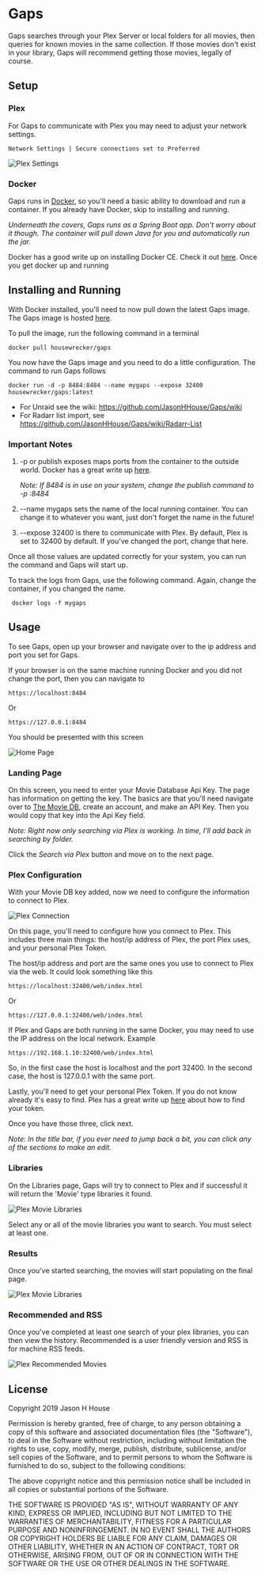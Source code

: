 # Gaps
Gaps searches through your Plex Server or local folders for all movies, then queries for known movies in the same collection. If those movies don't exist in your library, Gaps will recommend getting those movies, legally of course.

## Setup
### Plex
For Gaps to communicate with Plex you may need to adjust your network settings.

    Network Settings | Secure connections set to Preferred

![Plex Settings](images/Gaps_network-settings.png)

### Docker

Gaps runs in [Docker](https://www.docker.com/), so you'll need a basic ability to download and run a container. If you already have Docker, skip to installing and running.

*Underneath the covers, Gaps runs as a Spring Boot app. Don't worry about it though. The container will pull down Java for you and automatically run the jar.* 

Docker has a good write up on installing Docker CE. Check it out [here](https://docs.docker.com/install/). Once you get docker up and running

## Installing and Running

With Docker installed, you'll need to now pull down the latest Gaps image. The Gaps image is hosted [here](https://hub.docker.com/r/housewrecker/gaps).

To pull the image, run the following command in a terminal

    docker pull housewrecker/gaps

You now have the Gaps image and you need to do a little configuration. The command to run Gaps follows

    docker run -d -p 8484:8484 --name mygaps --expose 32400 housewrecker/gaps:latest
    
* For Unraid see the wiki: https://github.com/JasonHHouse/Gaps/wiki
* For Radarr list import, see https://github.com/JasonHHouse/Gaps/wiki/Radarr-List
### Important Notes

1. -p or publish exposes maps ports from the container to the outside world. Docker has a great write up [here](https://docs.docker.com/config/containers/container-networking/). 

    *Note: If 8484 is in use on your system, change the publish command to -p <new available port>:8484*

2. --name mygaps sets the name of the local running container. You can change it to whatever you want, just don't forget the name in the future!

3. --expose 32400 is there to communicate with Plex. By default, Plex is set to 32400 by default. If you've changed the port, change that here. 

Once all those values are updated correctly for your system, you can run the command and Gaps will start up.

To track the logs from Gaps, use the following command. Again, change the container, if you changed the name.

     docker logs -f mygaps

## Usage

To see Gaps, open up your browser and navigate over to the ip address and port you set for Gaps.

If your browser is on the same machine running Docker and you did not change the port, then you can navigate to 

    https://localhost:8484
    
Or

    https://127.0.0.1:8484 

You should be presented with this screen

![Home Page](images/gaps.png)


### Landing Page

On this screen, you need to enter your Movie Database Api Key. The page has information on getting the key. The basics are that you'll need navigate over to [The Movie DB](https://www.themoviedb.org/settings/api), create an account, and make an API Key. Then you would copy that key into the Api Key field.

*Note: Right now only searching via Plex is working. In time, I'll add back in searching by folder.*

Click the *Search via Plex* button and move on to the next page. 

### Plex Configuration

With your Movie DB key added, now we need to configure the information to connect to Plex.

![Plex Connection](images/plex_configuration.png)

On this page, you'll need to configure how you connect to Plex. This includes three main things: the host/ip address of Plex, the port Plex uses, and your personal Plex Token.

The host/ip address and port are the same ones you use to connect to Plex via the web. It could look something like this

    https://localhost:32400/web/index.html
    
Or

    https://127.0.0.1:32400/web/index.html
    
If Plex and Gaps are both running in the same Docker, you may need to use the IP address on the local network. Example 

    https://192.168.1.10:32400/web/index.html

So, in the first case the host is localhost and the port 32400. In the second case, the host is 127.0.0.1 with the same port.

Lastly, you'll need to get your personal Plex Token. If you do not know already it's easy to find. Plex has a great write up [here](https://support.plex.tv/articles/204059436-finding-an-authentication-token-x-plex-token/) about how to find your token.

Once you have those three, click next.

*Note: In the title bar, if you ever need to jump back a bit, you can click any of the sections to make an edit.*

### Libraries

On the Libraries page, Gaps will try to connect to Plex and if successful it will return the 'Movie' type libraries it found.

![Plex Movie Libraries](images/plex_libraries.png)

Select any or all of the movie libraries you want to search. You must select at least one.

### Results
Once you've started searching, the movies will start populating on the final page.

![Plex Movie Libraries](images/results.png) 

### Recommended and RSS
Once you've completed at least one search of your plex libraries, you can then view the history. Recommended is a user friendly version and RSS is for machine RSS feeds. 

![Plex Recommended Movies](images/recommended.png) 

## License
Copyright 2019 Jason H House

Permission is hereby granted, free of charge, to any person obtaining a copy of this software and associated documentation files (the "Software"), to deal in the Software without restriction, including without limitation the rights to use, copy, modify, merge, publish, distribute, sublicense, and/or sell copies of the Software, and to permit persons to whom the Software is furnished to do so, subject to the following conditions:

The above copyright notice and this permission notice shall be included in all copies or substantial portions of the Software.

THE SOFTWARE IS PROVIDED "AS IS", WITHOUT WARRANTY OF ANY KIND, EXPRESS OR IMPLIED, INCLUDING BUT NOT LIMITED TO THE WARRANTIES OF MERCHANTABILITY, FITNESS FOR A PARTICULAR PURPOSE AND NONINFRINGEMENT. IN NO EVENT SHALL THE AUTHORS OR COPYRIGHT HOLDERS BE LIABLE FOR ANY CLAIM, DAMAGES OR OTHER LIABILITY, WHETHER IN AN ACTION OF CONTRACT, TORT OR OTHERWISE, ARISING FROM, OUT OF OR IN CONNECTION WITH THE SOFTWARE OR THE USE OR OTHER DEALINGS IN THE SOFTWARE.

